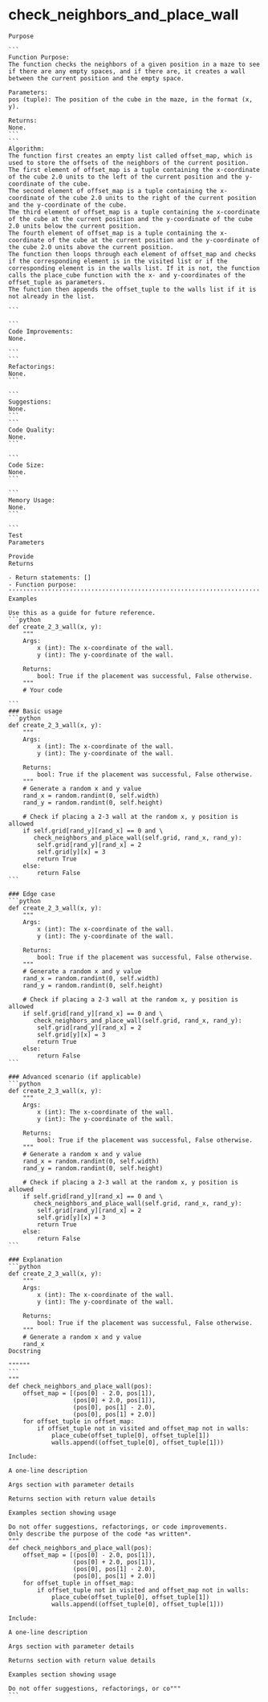 # check_neighbors_and_place_wall

    Purpose

    ```
    Function Purpose:
    The function checks the neighbors of a given position in a maze to see if there are any empty spaces, and if there are, it creates a wall between the current position and the empty space.

    Parameters:
    pos (tuple): The position of the cube in the maze, in the format (x, y).

    Returns:
    None.
    ```
    ```
    Algorithm:
    The function first creates an empty list called offset_map, which is used to store the offsets of the neighbors of the current position. The first element of offset_map is a tuple containing the x-coordinate of the cube 2.0 units to the left of the current position and the y-coordinate of the cube. 
    The second element of offset_map is a tuple containing the x-coordinate of the cube 2.0 units to the right of the current position and the y-coordinate of the cube.
    The third element of offset_map is a tuple containing the x-coordinate of the cube at the current position and the y-coordinate of the cube 2.0 units below the current position.
    The fourth element of offset_map is a tuple containing the x-coordinate of the cube at the current position and the y-coordinate of the cube 2.0 units above the current position.
    The function then loops through each element of offset_map and checks if the corresponding element is in the visited list or if the corresponding element is in the walls list. If it is not, the function calls the place_cube function with the x- and y-coordinates of the offset_tuple as parameters.
    The function then appends the offset_tuple to the walls list if it is not already in the list.

    ```

    ```
    Code Improvements:
    None.

    ```
    ```
    Refactorings:
    None.
    ```

    ```
    Suggestions:
    None.
    ```
    ```
    Code Quality:
    None.
    ```

    ```
    Code Size:
    None.
    ```

    ```
    Memory Usage:
    None.
    ```

    ```
    Test
    Parameters

    Provide
    Returns

    - Return statements: []
    - Function purpose: '''''''''''''''''''''''''''''''''''''''''''''''''''''''''''''''''''''''''''''''''''''''''''''''''''''''''''''''''''''''''''''''
    Examples

    Use this as a guide for future reference.
    ```python
    def create_2_3_wall(x, y):
        """
        Args:
            x (int): The x-coordinate of the wall.
            y (int): The y-coordinate of the wall.

        Returns:
            bool: True if the placement was successful, False otherwise.
        """
        # Your code

    ```
    ### Basic usage
    ```python
    def create_2_3_wall(x, y):
        """
        Args:
            x (int): The x-coordinate of the wall.
            y (int): The y-coordinate of the wall.

        Returns:
            bool: True if the placement was successful, False otherwise.
        """
        # Generate a random x and y value
        rand_x = random.randint(0, self.width)
        rand_y = random.randint(0, self.height)

        # Check if placing a 2-3 wall at the random x, y position is allowed
        if self.grid[rand_y][rand_x] == 0 and \
           check_neighbors_and_place_wall(self.grid, rand_x, rand_y):
            self.grid[rand_y][rand_x] = 2
            self.grid[y][x] = 3
            return True
        else:
            return False
    ```

    ### Edge case
    ```python
    def create_2_3_wall(x, y):
        """
        Args:
            x (int): The x-coordinate of the wall.
            y (int): The y-coordinate of the wall.

        Returns:
            bool: True if the placement was successful, False otherwise.
        """
        # Generate a random x and y value
        rand_x = random.randint(0, self.width)
        rand_y = random.randint(0, self.height)

        # Check if placing a 2-3 wall at the random x, y position is allowed
        if self.grid[rand_y][rand_x] == 0 and \
           check_neighbors_and_place_wall(self.grid, rand_x, rand_y):
            self.grid[rand_y][rand_x] = 2
            self.grid[y][x] = 3
            return True
        else:
            return False
    ```

    ### Advanced scenario (if applicable)
    ```python
    def create_2_3_wall(x, y):
        """
        Args:
            x (int): The x-coordinate of the wall.
            y (int): The y-coordinate of the wall.

        Returns:
            bool: True if the placement was successful, False otherwise.
        """
        # Generate a random x and y value
        rand_x = random.randint(0, self.width)
        rand_y = random.randint(0, self.height)

        # Check if placing a 2-3 wall at the random x, y position is allowed
        if self.grid[rand_y][rand_x] == 0 and \
           check_neighbors_and_place_wall(self.grid, rand_x, rand_y):
            self.grid[rand_y][rand_x] = 2
            self.grid[y][x] = 3
            return True
        else:
            return False
    ```

    ### Explanation
    ```python
    def create_2_3_wall(x, y):
        """
        Args:
            x (int): The x-coordinate of the wall.
            y (int): The y-coordinate of the wall.

        Returns:
            bool: True if the placement was successful, False otherwise.
        """
        # Generate a random x and y value
        rand_x
    Docstring

    """"""
    ```
    """
    def check_neighbors_and_place_wall(pos):
        offset_map = [(pos[0] - 2.0, pos[1]),
                      (pos[0] + 2.0, pos[1]),
                      (pos[0], pos[1] - 2.0),
                      (pos[0], pos[1] + 2.0)]
        for offset_tuple in offset_map:
            if offset_tuple not in visited and offset_map not in walls:
                place_cube(offset_tuple[0], offset_tuple[1])
                walls.append((offset_tuple[0], offset_tuple[1]))

    Include:

    A one-line description

    Args section with parameter details

    Returns section with return value details

    Examples section showing usage

    Do not offer suggestions, refactorings, or code improvements.
    Only describe the purpose of the code *as written*.
    """
    def check_neighbors_and_place_wall(pos):
        offset_map = [(pos[0] - 2.0, pos[1]),
                      (pos[0] + 2.0, pos[1]),
                      (pos[0], pos[1] - 2.0),
                      (pos[0], pos[1] + 2.0)]
        for offset_tuple in offset_map:
            if offset_tuple not in visited and offset_map not in walls:
                place_cube(offset_tuple[0], offset_tuple[1])
                walls.append((offset_tuple[0], offset_tuple[1]))

    Include:

    A one-line description

    Args section with parameter details

    Returns section with return value details

    Examples section showing usage

    Do not offer suggestions, refactorings, or co"""
    ```